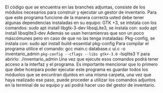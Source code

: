 El código que se encuentra en las branches adjuntas, consiste de los módulos necesarios para construir y ejecutar un gestor de inventario. 
Para que este programa funcione de la manera correcta usted debe tener algunas dependencias instaladas en su equipo: 
GTK +3, se intstala con los comandos: sudo apt install libgtk-3-dev
libsqLite3, se instala con: sudo apt install libsqlite3-dev
Además se usan herramienras que son un poco máscómunes pero en caso de que no las tenga instaladas: 
Pkg-config, se instala con: sudo apt install build-essential pkg-config
Para compilar el programa utilice el comando: 
gcc main.c database.c ui.c -o inventario_admin `pkg-config --cflags --libs gtk+-3.0` -lsqlite3
Y para abrirlo:
./inventario_admin
Una vez que ejecute esos comandos podrá tener acceso a la interfaz y el programa. 
Es importante mencionar que lo primero que debe hcerpara poder ejecutar este programa es guardar todos los móduolos que se encuntran djuntos en una misma carpeta, una vez que
haya realizado ese paso, puede proceder a utilizar los comandos adjuntos en la terminal de su equipo y así podrá hacer uso del gestor de inventario.
